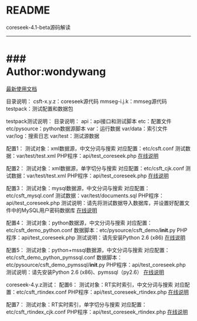 README
===========================
coreseek-4.1-beta源码解读
****
###　　　　　　　　　　　　Author:wondywang
===========================

[最新使用文档](http://www.coreseek.cn/products/products-install/)

目录说明：
csft-x.y.z：coreseek源代码
mmseg-i.j.k：mmseg源代码
testpack：测试配置和数据包

testpack测试说明：
目录说明：
api：api接口和测试脚本
etc：配置文件
etc/pysource：python数据源脚本
var：运行数据
var/data：索引文件
var/log：搜索日志
var/test：测试源数据

配置1：
	测试对象：xml数据源，中文分词与搜索
        对应配置：etc/csft.conf
	测试数据：var/test/test.xml
	PHP程序：api/test_coreseek.php
	[在线说明](http://www.coreseek.cn/products/products-install/install_on_bsd_linux/)

配置2：
	测试对象：xml数据源，单字切分与搜索
        对应配置：etc/csft_cjk.conf
	测试数据：var/test/test.xml
	PHP程序：api/test_coreseek.php
	[在线说明](http://www.coreseek.cn/products-install/ngram_len_cjk/)

配置3：
	测试对象：mysql数据源，中文分词与搜索
    对应配置：etc/csft_mysql.conf
	测试数据：var/test/documents.sql
	PHP程序：api/test_coreseek.php
	测试说明：请先将测试数据导入数据库，并设置好配置文件中的MySQL用户密码数据库
	[在线说明](http://www.coreseek.cn/products-install/mysql/)

配置4：
	测试对象：python数据源，中文分词与搜索
        对应配置：etc/csft_demo_python.conf
	数据脚本：etc/pysource/csft_demo/__init__.py
	PHP程序：api/test_coreseek.php
	测试说明：请先安装Python 2.6 (x86)
	[在线说明](http://www.coreseek.cn/products-install/python/)

配置5：
	测试对象：python+mssql数据源，中文分词与搜索
        对应配置：etc/csft_demo_python_pymssql.conf
	数据脚本：etc/pysource/csft_demo_pymssql/__init__.py
	PHP程序：api/test_coreseek.php
	测试说明：请先安装Python 2.6 (x86)、pymssql（py2.6）
	[在线说明](http://www.coreseek.cn/products-install/python/)

coreseek-4.y.z测试：
配置6：
	测试对象：RT实时索引，中文分词与搜索
        对应配置：etc/csft_rtindex.conf
        PHP程序：api/test_coreseek_rtindex.php
	[在线说明](http://www.coreseek.cn/products-install/rt-indexes/)
	
配置7：
	测试对象：RT实时索引，单字切分与搜索
        对应配置：etc/csft_rtindex_cjk.conf
        PHP程序：api/test_coreseek_rtindex.php
	[在线说明](http://www.coreseek.cn/products-install/rt-indexes/)
